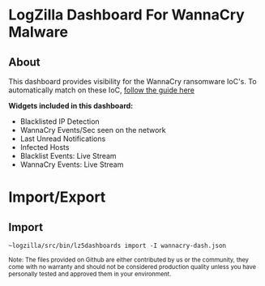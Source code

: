 # LogZilla Dashboard For WannaCry Malware


## About
This dashboard provides visibility for the WannaCry ransomware IoC's.
To automatically match on these IoC, [follow the guide here](https://github.com/logzilla/extras/tree/master/parsers)


**Widgets included in this dashboard:**

* Blacklisted IP Detection
* WannaCry Events/Sec seen on the network
* Last Unread Notifications
* Infected Hosts
* Blacklist Events: Live Stream
* WannaCry Events: Live Stream

# Import/Export
Import
---
	~logzilla/src/bin/lz5dashboards import -I wannacry-dash.json

<sub>
Note:
The files provided on Github are either contributed by us or the community, they come with no warranty and should not be considered production quality unless you have personally tested and approved them in your environment.</sub>


